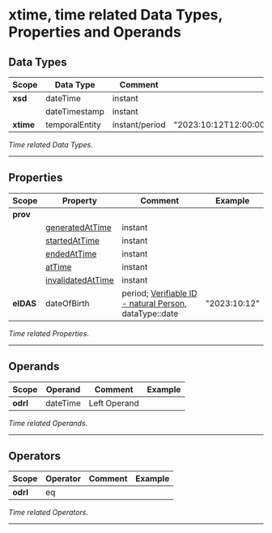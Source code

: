 # xtime, time related Data Types, Properties and Operands

## Data Types

| Scope     | Data Type      | Comment        | Example                                         |
|-----------|----------------|----------------|-------------------------------------------------|
| **xsd**   | dateTime       | instant        |                                                 |
|           | dateTimestamp  | instant        |                                                 |
| **xtime** | temporalEntity | instant/period | "2023:10:12T12:00:00Z;P0Y;2023:10:12T12:00:00Z" |

*Time related Data Types*.

---

## Properties

| Scope     | Property                                                                                 | Comment                                                                                                                                                     | Example      |
|-----------|------------------------------------------------------------------------------------------|-------------------------------------------------------------------------------------------------------------------------------------------------------------|--------------|
| **prov**  |                                                                                          |                                                                                                                                                             |              |
|           | [generatedAtTime ](https://www.w3.org/TR/2013/REC-prov-o-20130430/#generatedAtTime)      | instant                                                                                                                                                     |              |
|           | [startedAtTime](https://www.w3.org/TR/2013/REC-prov-o-20130430/#startedAtTime)           | instant                                                                                                                                                     |              |
|           | [endedAtTime](https://www.w3.org/TR/2013/REC-prov-o-20130430/#endedAtTime)               | instant                                                                                                                                                     |              |
|           | [atTime](https://www.w3.org/TR/2013/REC-prov-o-20130430/#endedAtTime)                    | instant                                                                                                                                                     |              |
|           | [invalidatedAtTime ](https://www.w3.org/TR/2013/REC-prov-o-20130430/#invalidatedAtTime)  | instant                                                                                                                                                     |              |
| **eIDAS** | dateOfBirth                                                                              | period; [Verifiable ID - natural Person](https://ec.europa.eu/digital-building-blocks/wikis/display/EBSIDOC/Verifiable+ID+-+Natural+Person), dataType::date | "2023:10:12" |

*Time related Properties*.

---

## Operands

| Scope | Operand  | Comment      | Example  |
|-------|----------|--------------|----------|
| **odrl**  | dateTime | Left Operand |          |

*Time related Operands*.

---

## Operators

| Scope      | Operator | Comment | Example |
|------------|----------|---------|---------|
| **odrl**   | eq       |         |         |

*Time related Operators*.

---